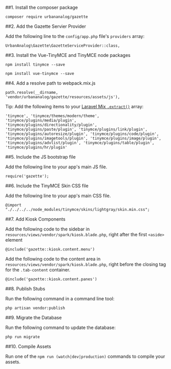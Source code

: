 ##1. Install the composer package

```
composer require urbananalog/gazette
```

##2. Add the Gazette Servier Provider

Add the following line to the `config/app.php` file's `providers` array:

```
UrbanAnalog\Gazette\GazetteServiceProvider::class,
```

##3. Install the Vue-TinyMCE and TinyMCE node packages

```
npm install tinymce --save
```

```
npm install vue-tinymce --save
```

##4. Add a resolve path to webpack.mix.js

```
path.resolve(__dirname, 'vendor/urbananalog/gazette/resources/assets/js'),
```

Tip: Add the following items to your [Laravel Mix `.extract()`](https://github.com/JeffreyWay/laravel-mix/blob/master/docs/extract.md) array:

```
'tinymce', 'tinymce/themes/modern/theme', 'tinymce/plugins/media/plugin', 'tinymce/plugins/directionality/plugin', 'tinymce/plugins/paste/plugin', 'tinymce/plugins/link/plugin', 'tinymce/plugins/autoresize/plugin', 'tinymce/plugins/code/plugin', 'tinymce/plugins/imagetools/plugin', 'tinymce/plugins/image/plugin', 'tinymce/plugins/advlist/plugin', 'tinymce/plugins/table/plugin', 'tinymce/plugins/hr/plugin'
```

##5. Include the JS bootstrap file

Add the following line to your app's main JS file.

```
require('gazette');
```

##6. Include the TinyMCE Skin CSS file

Add the following line to your app's main CSS file.

```
@import "./../../../node_modules/tinymce/skins/lightgray/skin.min.css";
```

##7. Add Kiosk Components

Add the following code to the sidebar in `resources/views/vendor/spark/kiosk.blade.php`, right after the first `<aside>` element

```
@include('gazette::kiosk.content.menu')
```

Add the following code to the content area in `resources/views/vendor/spark/kiosk.blade.php`, right before the closing tag for the `.tab-content` container.

```
@include('gazette::kiosk.content.panes')
```

##8. Publish Stubs

Run the following command in a command line tool:

```
php artisan vendor:publish
```

##9. Migrate the Database

Run the following command to update the database:

```
php run migrate
```


##10. Compile Assets

Run one of the `npm run (watch|dev|production)` commands to compile your assets.
